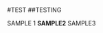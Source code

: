 #TEST
##TESTING

<p align="center">

<igm src= "https://postimg.cc/0MSrqJN8">

SAMPLE 1 <b>SAMPLE2</b> SAMPLE3

